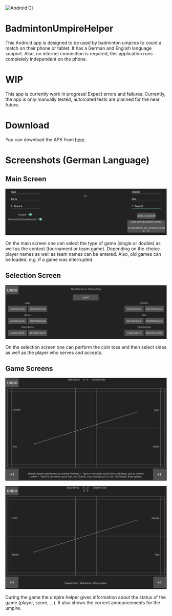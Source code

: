 ![Android CI](https://github.com/bjrnmath/BadmintonUmpireHelper/workflows/Android%20CI/badge.svg?branch=master)

# BadmintonUmpireHelper
This Android app is designed to be used by badminton umpires to count a match on their phone or tablet.
It has a German and English language support.
Also, no internet connection is required, this application runs completely independent on the phone.

# WIP
This app is currently work in progress! Expect errors and failures.
Currently, the app is only manually tested, automated tests are planned for the near future.

# Download

You can download the APK from [here](https://github.com/bjrnmath/BadmintonUmpireHelper/raw/publication/Badminton-Umpire-Helper.apk).


# Screenshots (German Language)

## Main Screen

![Main Screen](screenshots/MainScreen.png)

On the main screen one can select the type of game (single or double) as well as
the context (tournament or team game). Depending on the choice player names as well as
team names can be entered.
Also, old games can be loaded, e.g. if a game was interrupted.

## Selection Screen

![Selection Screen](screenshots/SelectionScreen.png)

On the selection screen one can perform the coin toss and then select sides as well as
the player who serves and accepts.

## Game Screens

![Selection Screen](screenshots/MatchStart.png)

![Selection Screen](screenshots/InMatch.png)

During the game the umpire helper gives information about the status of the game (player, score, ...).
It also shows the correct announcements for the umpire.

